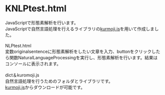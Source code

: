 <h1>KNLPtest.html</h1>
JavaScriptで形態素解析を行います。<br>
JavaScriptで自然言語処理を行えるライブラリの<a href= "https://github.com/takuyaa/kuromoji.js/" >kurmoji.js</a>を用いて作成しました。 <br>
<br>
NLPtest.html<br>
  変数originalsentenceに形態素解析をしたい文章を入力、buttonをクリックしたら関数NaturalLanguageProcessingを実行し、形態素解析を行います。結果はコンソールに表示されます。<br>
 <br>
dict＆kuromoji.js<br>
自然言語処理を行うためのフォルダとライブラリです。<br>
<a href= "https://github.com/takuyaa/kuromoji.js/" >kurmoji.js</a>からダウンロードが可能です。
